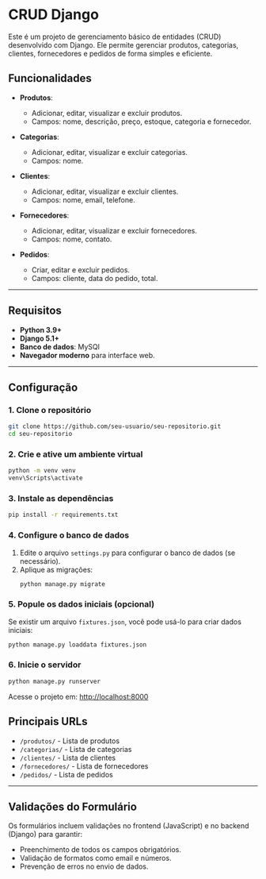 
# **CRUD Django**

Este é um projeto de gerenciamento básico de entidades (CRUD) desenvolvido com Django. Ele permite gerenciar produtos, categorias, clientes, fornecedores e pedidos de forma simples e eficiente.

## **Funcionalidades**

- **Produtos**:
  - Adicionar, editar, visualizar e excluir produtos.
  - Campos: nome, descrição, preço, estoque, categoria e fornecedor.

- **Categorias**:
  - Adicionar, editar, visualizar e excluir categorias.
  - Campos: nome.

- **Clientes**:
  - Adicionar, editar, visualizar e excluir clientes.
  - Campos: nome, email, telefone.

- **Fornecedores**:
  - Adicionar, editar, visualizar e excluir fornecedores.
  - Campos: nome, contato.

- **Pedidos**:
  - Criar, editar e excluir pedidos.
  - Campos: cliente, data do pedido, total.

---

## **Requisitos**

- **Python 3.9+**
- **Django 5.1+**
- **Banco de dados**: MySQl
- **Navegador moderno** para interface web.

---

## **Configuração**

### **1. Clone o repositório**
```bash
git clone https://github.com/seu-usuario/seu-repositorio.git
cd seu-repositorio
```

### **2. Crie e ative um ambiente virtual**
```bash
python -m venv venv
venv\Scripts\activate
```

### **3. Instale as dependências**
```bash
pip install -r requirements.txt
```

### **4. Configure o banco de dados**
1. Edite o arquivo `settings.py` para configurar o banco de dados (se necessário).
2. Aplique as migrações:
   ```bash
   python manage.py migrate
   ```

### **5. Popule os dados iniciais (opcional)**
Se existir um arquivo `fixtures.json`, você pode usá-lo para criar dados iniciais:
```bash
python manage.py loaddata fixtures.json
```

### **6. Inicie o servidor**
```bash
python manage.py runserver
```

Acesse o projeto em: [http://localhost:8000](http://localhost:8000)

## **Principais URLs**

- `/produtos/` - Lista de produtos
- `/categorias/` - Lista de categorias
- `/clientes/` - Lista de clientes
- `/fornecedores/` - Lista de fornecedores
- `/pedidos/` - Lista de pedidos

---

## **Validações do Formulário**

Os formulários incluem validações no frontend (JavaScript) e no backend (Django) para garantir:
- Preenchimento de todos os campos obrigatórios.
- Validação de formatos como email e números.
- Prevenção de erros no envio de dados.


